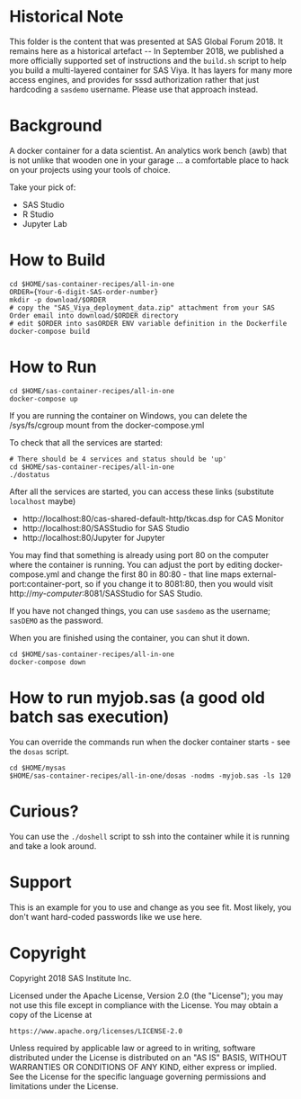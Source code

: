 # Historical Note
This folder is the content that was presented at SAS Global Forum 2018.  It remains here as a historical artefact -- In September 2018, we published a more officially supported set of instructions and the `build.sh` script to help you build a multi-layered container for SAS Viya.  It has layers for many more access engines, and provides for sssd authorization rather that just hardcoding a `sasdemo` username.  Please use that approach instead.

# Background
A docker container for a data scientist. An analytics work bench (awb) that is not unlike that wooden one in your garage ... a comfortable place to hack on your projects using your tools of choice.

Take your pick of:
* SAS Studio
* R Studio
* Jupyter Lab

# How to Build

```
cd $HOME/sas-container-recipes/all-in-one
ORDER={Your-6-digit-SAS-order-number}
mkdir -p download/$ORDER
# copy the "SAS_Viya_deployment_data.zip" attachment from your SAS Order email into download/$ORDER directory
# edit $ORDER into sasORDER ENV variable definition in the Dockerfile
docker-compose build
```

# How to Run

```
cd $HOME/sas-container-recipes/all-in-one
docker-compose up
```

If you are running the container on Windows, you can delete the /sys/fs/cgroup mount from the docker-compose.yml

To check that all the services are started:

```
# There should be 4 services and status should be 'up'
cd $HOME/sas-container-recipes/all-in-one
./dostatus
```

After all the services are started, you can access these links (substitute `localhost` maybe)
* http://localhost:80/cas-shared-default-http/tkcas.dsp  for CAS Monitor
* http://localhost:80/SASStudio for SAS Studio
* http://localhost:80/Jupyter for Jupyter

You may find that something is already using port 80 on the computer where the container is running. You can adjust the port by editing docker-compose.yml and change the first 80 in 80:80 - that line maps external-port:container-port, so if you change it to 8081:80, then you would visit http://_my-computer_:8081/SASStudio for SAS Studio.

If you have not changed things, you can use `sasdemo` as the username; `sasDEMO` as the password.

When you are finished using the container, you can shut it down.
```
cd $HOME/sas-container-recipes/all-in-one
docker-compose down
```

# How to run myjob.sas (a good old batch sas execution)

You can override the commands run when the docker container starts - see the ```dosas``` script.

```
cd $HOME/mysas
$HOME/sas-container-recipes/all-in-one/dosas -nodms -myjob.sas -ls 120
```

# Curious?
You can use the `./doshell` script to ssh into the container while it is running and take a look around.

# Support
This is an example for you to use and change as you see fit. Most likely, you don't want hard-coded passwords like we use here.  

# Copyright

Copyright 2018 SAS Institute Inc.

Licensed under the Apache License, Version 2.0 (the "License");
you may not use this file except in compliance with the License.
You may obtain a copy of the License at

    https://www.apache.org/licenses/LICENSE-2.0

Unless required by applicable law or agreed to in writing, software
distributed under the License is distributed on an "AS IS" BASIS,
WITHOUT WARRANTIES OR CONDITIONS OF ANY KIND, either express or implied.
See the License for the specific language governing permissions and
limitations under the License.
